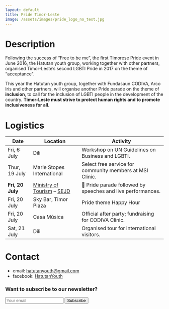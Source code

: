 ```yaml
---
layout: default
title: Pride Timor-Leste
image: /assets/images/pride_logo_no_text.jpg
---
```


# Description

Following the success of “Free to be me”, the first Timorese Pride event in June 2016, the Hatutan youth group, working together with other partners, organised Timor-Leste’s second LGBTI Pride in 2017 on the theme of “acceptance".

This year the Hatutan youth group, together with Fundasaun CODIVA, Arco Iris and other partners, will organise another Pride parade on the theme of **inclusion**, to call for the inclusion of LGBTI people in the development of the country. **Timor-Leste must strive to protect human rights and to promote inclusiveness for all.**

# Logistics

| Date                     | Location                         | Activity                                                     |
| ------------------------ | -------------------------------- | ------------------------------------------------------------ |
| Fri, 6 July          | Dili                             | Workshop on UN  Guidelines on Business and LGBTI.            |
| Thur, 19 July        | Marie Stopes  International      | Select free service for community members at MSI Clinic.     |
| **Fri, 20 July**         | [Ministry of Tourism](https://goo.gl/maps/fdCzLTZrEZN2) – [SEJD](https://goo.gl/maps/z9WXGLcm7Rq) | 🌈 Pride parade followed by speeches and live  performances. |
| Fri, 20 July         | Sky Bar,  Timor Plaza | Pride theme Happy Hour                                       |
| Fri, 20 July         | Casa Música                      | Official after party; fundraising for CODIVA Clinic.         |
| Sat, 21 July         | Dili                             | Organised tour for international visitors.                   |

# Contact

- email: [hatutanyouth@gmail.com](mailto:hatutanyouth@gmail.com)
- facebook: <a href="https://www.facebook.com/HatutanYouth/" target="_blank" rel="noopener">HatutanYouth</a>

### Want to subscribe to our newsletter?
<form method="POST" class="newsletter-subscribe" action="https://formspree.io/raphael.merx@gmail.com">
  <input class="w-60" type="email" name="email" placeholder="Your email">
  <button class="dim" type="submit">Subscribe</button>
</form>
